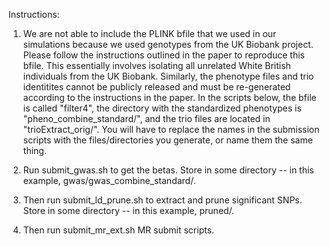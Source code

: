 Instructions:

1. We are not able to include the PLINK bfile that we used in our simulations because we used genotypes from the UK Biobank project. Please follow the instructions outlined in the paper to reproduce this bfile. This essentially involves isolating all unrelated White British individuals from the UK Biobank. Similarly, the phenotype files and trio identitites cannot be publicly released and must be re-generated according to the instructions in the paper. In the scripts below, the bfile is called "filter4", the directory with the standardized phenotypes is "pheno\_combine\_standard/", and the trio files are located in "trioExtract\_orig/". You will have to replace the names in the submission scripts with the files/directories you generate, or name them the same thing.

2. Run submit\_gwas.sh to get the betas. Store in some directory -- in this example, gwas/gwas\_combine\_standard/. 

3. Then run submit\_ld\_prune.sh to extract and prune significant SNPs. Store in some directory -- in this example, pruned/.

4. Then run submit\_mr\_ext.sh MR submit scripts.


